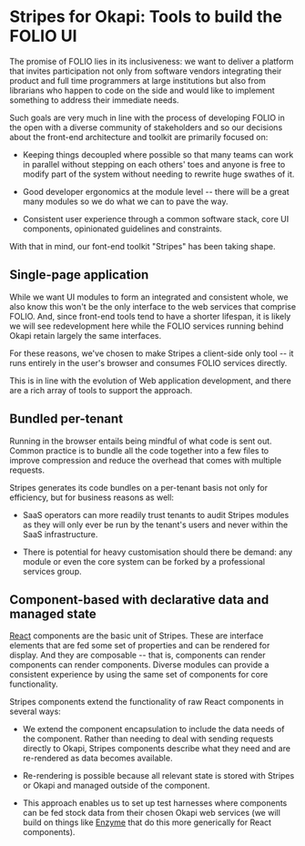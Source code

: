 # Stripes for Okapi: Tools to build the FOLIO UI

The promise of FOLIO lies in its inclusiveness: we want to deliver a platform that invites participation not only from software vendors integrating their product and full time programmers at large institutions but also from librarians who happen to code on the side and would like to implement something to address their immediate needs.

Such goals are very much in line with the process of developing FOLIO in the open with a diverse community of stakeholders and so our decisions about the front-end architecture and toolkit are primarily focused on: 

* Keeping things decoupled where possible so that many teams can work in parallel without stepping on each others' toes and anyone is free to modify part of the system without needing to rewrite huge swathes of it.

* Good developer ergonomics at the module level -- there will be a great many modules so we do what we can to pave the way.

* Consistent user experience through a common software stack, core UI components, opinionated guidelines and constraints.

With that in mind, our font-end toolkit "Stripes" has been taking shape.

## Single-page application

While we want UI modules to form an integrated and consistent whole, we also know this won't be the only interface to the web services that comprise FOLIO. And, since front-end tools tend to have a shorter lifespan, it is likely we will see redevelopment here while the FOLIO services running behind Okapi retain largely the same interfaces. 

For these reasons, we've chosen to make Stripes a client-side only tool -- it runs entirely in the user's browser and consumes FOLIO services directly.

This is in line with the evolution of Web application development, and there are a rich array of tools to support the approach.

## Bundled per-tenant

Running in the browser entails being mindful of what code is sent out. Common practice is to bundle all the code together into a few files to improve compression and reduce the overhead that comes with multiple requests.

Stripes generates its code bundles on a per-tenant basis not only for efficiency, but for business reasons as well:

* SaaS operators can more readily trust tenants to audit Stripes modules as they will only ever be run by the tenant's users and never within the SaaS infrastructure.

* There is potential for heavy customisation should there be demand: any module or even the core system can be forked by a professional services group.

## Component-based with declarative data and managed state

[React](https://facebook.github.io/react/) components are the basic unit of Stripes. These are interface elements that are fed some set of properties and can be rendered for display. And they are composable -- that is, components can render components can render components. Diverse modules can provide a consistent experience by using the same set of components for core functionality.

Stripes components extend the functionality of raw React components in several ways:

* We extend the component encapsulation to include the data needs of the component. Rather than needing to deal with sending requests directly to Okapi, Stripes components describe what they need and are re-rendered as data becomes available.

* Re-rendering is possible because all relevant state is stored with Stripes or Okapi and managed outside of the component.

* This approach enables us to set up test harnesses where components can be fed stock data from their chosen Okapi web services (we will build on things like [Enzyme](http://airbnb.io/enzyme/) that do this more generically for React components).
